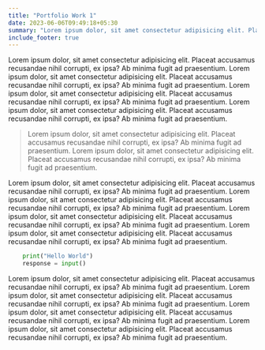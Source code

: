 ```yaml
---
title: "Portfolio Work 1"
date: 2023-06-06T09:49:18+05:30
summary: "Lorem ipsum dolor, sit amet consectetur adipisicing elit. Placeat accusamus recusandae nihil corrupti, ex ipsa? Ab minima fugit ad praesentium. Lorem ipsum dolor, sit amet consectetur adipisicing elit. Placeat accusamus recusandae nihil corrupti, ex ipsa? Ab minima fugit ad praesentium. Lorem ipsum dolor, sit amet consectetur adipisicing elit. Placeat accusamus recusandae nihil corrupti, ex ipsa? Ab minima fugit ad praesentium. Lorem ipsum dolor, sit amet consectetur adipisicing elit. Placeat accusamus recusandae nihil corrupti, ex ipsa? Ab minima fugit ad praesentium. "
include_footer: true
---
```


Lorem ipsum dolor, sit amet consectetur adipisicing elit. Placeat accusamus recusandae nihil corrupti, ex ipsa? Ab minima fugit ad praesentium. Lorem ipsum dolor, sit amet consectetur adipisicing elit. Placeat accusamus recusandae nihil corrupti, ex ipsa? Ab minima fugit ad praesentium. Lorem ipsum dolor, sit amet consectetur adipisicing elit. Placeat accusamus recusandae nihil corrupti, ex ipsa? Ab minima fugit ad praesentium. Lorem ipsum dolor, sit amet consectetur adipisicing elit. Placeat accusamus recusandae nihil corrupti, ex ipsa? Ab minima fugit ad praesentium.

> Lorem ipsum dolor, sit amet consectetur adipisicing elit. Placeat accusamus recusandae nihil corrupti, ex ipsa? Ab minima fugit ad praesentium. Lorem ipsum dolor, sit amet consectetur adipisicing elit. Placeat accusamus recusandae nihil corrupti, ex ipsa? Ab minima fugit ad praesentium.

Lorem ipsum dolor, sit amet consectetur adipisicing elit. Placeat accusamus recusandae nihil corrupti, ex ipsa? Ab minima fugit ad praesentium. Lorem ipsum dolor, sit amet consectetur adipisicing elit. Placeat accusamus recusandae nihil corrupti, ex ipsa? Ab minima fugit ad praesentium. Lorem ipsum dolor, sit amet consectetur adipisicing elit. Placeat accusamus recusandae nihil corrupti, ex ipsa? Ab minima fugit ad praesentium. Lorem ipsum dolor, sit amet consectetur adipisicing elit. Placeat accusamus recusandae nihil corrupti, ex ipsa? Ab minima fugit ad praesentium.

```python
    print("Hello World")
    response = input()
```

Lorem ipsum dolor, sit amet consectetur adipisicing elit. Placeat accusamus recusandae nihil corrupti, ex ipsa? Ab minima fugit ad praesentium. Lorem ipsum dolor, sit amet consectetur adipisicing elit. Placeat accusamus recusandae nihil corrupti, ex ipsa? Ab minima fugit ad praesentium. Lorem ipsum dolor, sit amet consectetur adipisicing elit. Placeat accusamus recusandae nihil corrupti, ex ipsa? Ab minima fugit ad praesentium. Lorem ipsum dolor, sit amet consectetur adipisicing elit. Placeat accusamus recusandae nihil corrupti, ex ipsa? Ab minima fugit ad praesentium.
